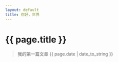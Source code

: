 ```yaml
---
layout: default
title: 你好，世界
---
```

# {{ page.title }}
> 我的第一篇文章
> {{ page.date | date_to_string }}
